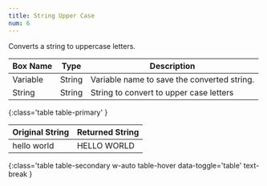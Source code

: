 ```yaml
---
title: String Upper Case
num: 6
---
```


Converts a string to uppercase letters.

| Box Name | Type | Description | 
|-------|--------|--------|
|Variable|	String	|Variable name to save the converted string.
|String| String | String to convert to upper case letters
{:class='table table-primary' }

| Original String | Returned String| 
|-------|--------
|hello world|HELLO WORLD|
{:class='table table-secondary w-auto table-hover data-toggle='table' text-break }







